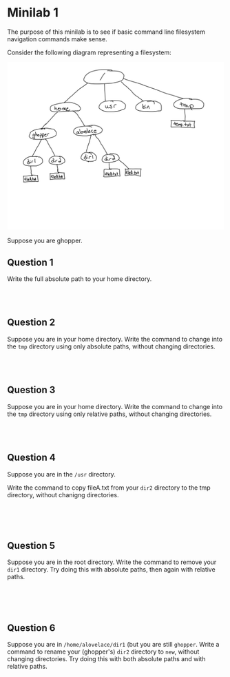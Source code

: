 # Minilab 1

The purpose of this minilab is to see if basic
command line filesystem navigation commands make
sense.

Consider the following diagram representing a filesystem:

![filesystem diagram](figs/filesystem-diagram.png)

Suppose you are ghopper.  

## Question 1
Write the full absolute path to your home directory.
<br><br><br><br>

## Question 2
Suppose you are in your home directory.
Write the command to change into the `tmp` directory
using only absolute paths, without changing directories.
<br><br><br><br>

## Question 3
Suppose you are in your home directory.
Write the command to change into the `tmp` directory
using only relative paths, without changing directories.
<br><br><br><br>


## Question 4
Suppose you are in the `/usr` directory.

Write the command to copy fileA.txt from your `dir2`
directory to the tmp directory, without chanigng directories.
<br><br><br><br><br>

## Question 5
Suppose you are in the root directory.  Write
the command to remove your `dir1` directory.
Try doing this with absolute paths, then again
with relative paths.
<br><br><br><br><br>

## Question 6
Suppose you are in `/home/alovelace/dir1` (but you are
still `ghopper`.  Write a command to rename your
(ghopper's) `dir2` directory to `new`,
without changing directories.
Try doing this with both absolute paths and with relative paths.
<br><br><br><br><br>

